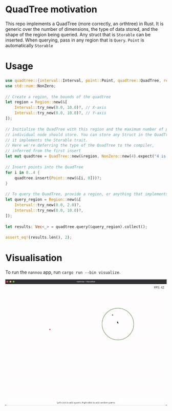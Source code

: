 # QuadTree motivation

This repo implements a QuadTree (more correctly, an orthtree) in Rust. It is generic over the number of dimensions, the type of data stored, and the shape of the region being queried. Any struct that is `Storable` can be inserted. When querying, pass in any region that is `Query`. `Point` is automatically `Storable`

# Usage

```rust
use quadtree::{interval::Interval, point::Point, quadtree::QuadTree, region::Region};
use std::num::NonZero;
        
// Create a region, the bounds of the quadtree
let region = Region::new(&[
    Interval::try_new(0.0, 10.0)?, // X-axis
    Interval::try_new(0.0, 10.0)?, // Y-axis
]);

// Initialise the QuadTree with this region and the maximum number of points each
// individual node should store. You can store any Struct in the QuadTree as long as
// it implements the Storable trait.
// Here we're deferring the type of the QuadTree to the compiler,
// inferred from the first insert
let mut quadtree = QuadTree::new(&region, NonZero::new(4).expect("4 is non-zero"));

// Insert points into the QuadTree
for i in 0..4 {
    quadtree.insert(Point::new(&[i, 0]))?;
}

// To query the QuadTree, provide a region, or anything that implements the Query trait
let query_region = Region::new(&[
    Interval::try_new(0.0, 2.0)?,
    Interval::try_new(0.0, 10.0)?,
]);

let results: Vec<_> = quadtree.query(&query_region).collect();

assert_eq!(results.len(), 2);
```

# Visualisation

To run the `nannou` app, run `cargo run --bin visualize`.

![](assets/vis.gif)
